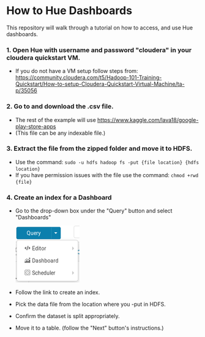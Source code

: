 # How to Hue Dashboards
This repository will walk through a tutorial on how to access, and use Hue dashboards.
### 1. Open Hue with username and password "cloudera" in your cloudera quickstart VM.
- If you do not have a VM setup follow steps from:
  https://community.cloudera.com/t5/Hadoop-101-Training-Quickstart/How-to-setup-Cloudera-Quickstart-Virtual-Machine/ta-p/35056
### 2. Go to  and download the .csv file. 
- The rest of the example will use https://www.kaggle.com/lava18/google-play-store-apps
- (This file can be any indexable file.)

### 3. Extract the file from the zipped folder and move it to HDFS.
- Use the command: `sudo -u hdfs hadoop fs -put {file location} {hdfs location}`
- If you have permission issues with the file use the command: `chmod +rwd {file}`

### 4. Create an index for a Dashboard
- Go to the drop-down box under the "Query" button and select "Dashboards"

    ![alt text](https://github.com/samgedwillo/How-To-Hue-Dashboards/blob/master/Dashboard.PNG "To Dashboard")
- Follow the link to create an index.
- Pick the data file from the location where you -put in HDFS.
- Confirm the dataset is split appropriately.
- Move it to a table. (follow the "Next" button's instructions.)